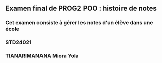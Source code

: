 ## Examen final de PROG2 POO : histoire de notes

### Cet examen consiste à gérer les notes d'un élève dans une école 

### STD24021

### TIANARIMANANA Miora Yola
